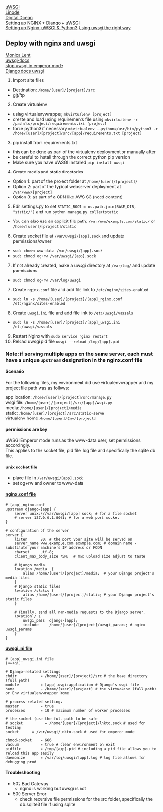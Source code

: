 [uWSGI](https://www.linode.com/docs/security/backups/backing-up-your-data)  
[Linode](https://www.linode.com/docs/web-servers/nginx/deploy-django-applications-using-uwsgi-and-nginx-on-ubuntu-14-04)  
[Digital Ocean](https://www.digitalocean.com/community/tutorials/how-to-serve-django-applications-with-uwsgi-and-nginx-on-ubuntu-16-04)  
[Setting up NGINX + Django + uWSGI](http://blog.richard.do/index.php/2013/04/setting-up-nginx-django-uwsgi-a-tutorial-that-actually-works/)  
[Setting up Nginx, uWSGI & Python3](https://gist.github.com/simoncoulton/2625954)
[Using uwsgi the right way](http://guoqiao.farbox.com/post/2014/0416-use-uwsgi-the-right-way)

## Deploy with nginx and uwsgi
[Monica Lent](http://monicalent.com/blog/2013/12/06/set-up-nginx-and-uwsgi/)  
[uwsgi-docs](http://uwsgi-docs.readthedocs.io/en/latest/tutorials/Django_and_nginx.html)  
[stop uwsgi in emperor mode](http://lists.unbit.it/pipermail/uwsgi/2012-February/003560.html)  
[Django docs uwsgi](http://lists.unbit.it/pipermail/uwsgi/2012-February/003560.html)  

1. Import site files
  - Destination: `/home/[user]/[project]/src`
  - [git](auto-deploy-github.md)/ftp
2. Create virtualenv
  - using virtualenvwrapper, `mkvirtualenv [project]`
  - create and load using requirements file using `mkvirtualenv -r /path/to/project/requirements.txt [project]`
  - force python3 if necessary `mkvirtualenv --python=/usr/bin/python3 -r /home/[user]/[project]/src/[app]/requirements.txt [project]`
3. pip install from requirements.txt
  - this can be done as part of the virtualenv deployment or manually after
  - be careful to install through the correct python pip version
  - Make sure you have uWSGI installed `pip install uwsgi`
4. Create media and static directories
  - Option 1: part of the project folder at `/home/[user]/[project]/`
  - Option 2: part of the typical webserver deployment at `/var/www/[project]`
  - Option 3: as part of a CDN like AWS S3 (need content)
5. Edit settings.py to set `STATIC_ROOT = os.path.join(BASE_DIR, "static/")` and run `python manage.py collectstatic`
  - You can also use an explicit file path: `/var/www/example.com/static/` or `/home/[user]/[project]/static`
6. Create socket file at `/var/uwsgi/[app].sock` and update permissions/owner
  - `sudo chown www-data /var/uwsgi/[app].sock`
  - `sudo chmod og+rw /var/uwsgi/[app].sock`
7. If not already created, make a uwsgi directory at `/var/log/` and update permissions
  - `sudo chmod og+rw /var/log/uwsgi`
7. Create `nginx.conf` file and add file link to `/etc/nginx/sites-enabled`
  - `sudo ln -s /home/[user]/[project]/[app]_nginx.conf /etc/nginx/sites-enabled`
8. Create `uwsgi.ini` file and add file link to  `/etc/uwsgi/vassals`
  - `sudo ln -s /home/[user]/[project]/[app]_uwsgi.ini /etc/uwsgi/vassals`
9. Restart Nginx with `sudo service nginx restart`
10. Reload uwsgi pid file `uwsgi --reload /tmp/[app].pid`


### Note: if serving multiple apps on the same server, each must have a unique `upstream` designation in the nginx.conf file.

#### Scenario
For the following files, my environment did use virtualenvwrapper and my project file path was as follows:

app location:   `/home/[user]/[project]/src/manage.py`  
wsgi file:      `/home/[user]/[project]/src/[app]/wsgi.py`  
media:          `/home/[user]/[project]/media`  
static:         `/home/[user]/[project]/src/static-serve`  
virtualenv home `/home/[user]/Env/[project]`  

#### permissions are key  
uWSGI Emperor mode runs as the www-data user, set permissions accordingly.  
This applies to the socket file, pid file, log file and specifically the sqlite db file.  

#### unix socket file
- place file in `/var/uwsgi/[app].sock`
- set og+rw and owner to www-data

#### [nginx.conf file](app_nginx.conf)
```
# [app]_nginx.conf
upstream django-[app] {
    server unix:///var/uwsgi/[app].sock; # for a file socket
    # server 127.0.0.1:8001; # for a web port socket
}

# configuration of the server
server {
    listen      80; # the port your site will be served on
    server_name www.example.com example.com; # domain name - substitute your machine's IP address or FQDN
    charset     utf-8;
    client_max_body_size 75M;  # max upload size adjust to taste

    # Django media
    location /media  {
        alias /home/[user]/[project]/media;  # your Django project's media files
    }
    # Django static files
    location /static {
        alias /home/[user]/[project]/static; # your Django project's static files
    }

    # Finally, send all non-media requests to the Django server.
    location / {
        uwsgi_pass  django-[app];
        include     /home/[user]/[project]/uwsgi_params; # nginx uwsgi_params
    }
}
```
#### [uwsgi.ini file](app_uwsgi.ini)
```
# [app]_uwsgi.ini file
[uwsgi]

# Django-related settings
chdir           = /home/[user]/[project]/src # the base directory (full path)
module          = [app].wsgi:application # Django's wsgi file
home            = /home/[user]/[project] # the virtualenv (full path) or Env virtualenvwrapper home

# process-related settings
master          = true
processes       = 10 # maximum number of worker processes

# the socket (use the full path to be safe
# socket          = /home/[user]/[project]/lnkto.sock # used for testing
socket		= /var/uwsgi/lnkto.sock # used for emperor mode

chmod-socket    = 666
vacuum          = true # clear environment on exit
pidfile         = /tmp/[app].pid # including a pid file allows you to reload this app easily
daemonize       = /var/log/uwsgi/[app].log # log file allows for debugging prod
```
#### Troubleshooting
- 502 Bad Gateway
  - nginx is working but uwsgi is not  
- 500 Server Error
  - check recursive file permissions for the src folder, specifically the db.sqlite3 file if using sqlite
